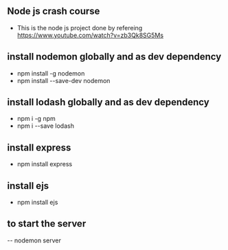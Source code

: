 ## Node js crash course

- This is the node js project done by refereing
  https://www.youtube.com/watch?v=zb3Qk8SG5Ms

## install nodemon globally and as dev dependency

- npm install -g nodemon
- npm install --save-dev nodemon

## install lodash globally and as dev dependency

- npm i -g npm
- npm i --save lodash

## install express

- npm install express

## install ejs

- npm install ejs

## to start the server

-- nodemon server
